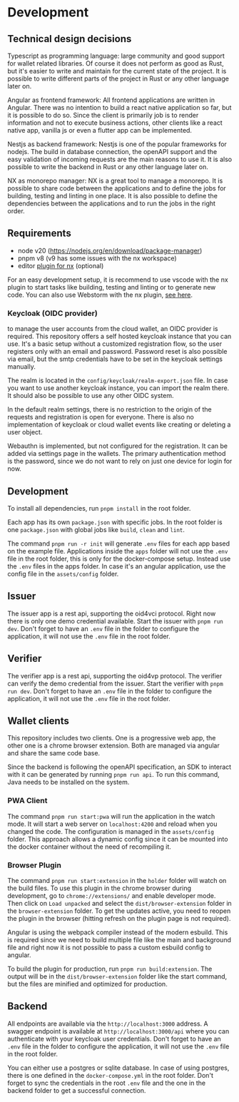 # Development

## Technical design decisions
Typescript as programming language: large community and good support for wallet related libraries. Of course it does not perform as good as Rust, but it's easier to write and maintain for the current state of the project. It is possible to write different parts of the project in Rust or any other language later on.

Angular as frontend framework: All frontend applications are written in Angular. There was no intention to build a react native application so far, but it is possible to do so. Since the client is primarily job is to render information and not to execute business actions, other clients like a react native app, vanilla js or even a flutter app can be implemented.

Nestjs as backend framework: Nestjs is one of the popular frameworks for nodejs. The build in database connection, the openAPI support and the easy validation of incoming requests are the main reasons to use it. It is also possible to write the backend in Rust or any other language later on.

NX as monorepo manager: NX is a great tool to manage a monorepo. It is possible to share code between the applications and to define the jobs for building, testing and linting in one place. It is also possible to define the dependencies between the applications and to run the jobs in the right order.

## Requirements
- node v20 (https://nodejs.org/en/download/package-manager)
- pnpm v8 (v9 has some issues with the nx workspace)
- editor [plugin for nx](https://nx.dev/getting-started/editor-setup) (optional)

For an easy development setup, it is recommend to use vscode with the nx plugin to start tasks like building, testing and linting or to generate new code. You can also use Webstorm with the nx plugin, [see here](https://nx.dev/getting-started/editor-setup#official-integrations).


### Keycloak (OIDC provider)
to manage the user accounts from the cloud wallet, an OIDC provider is required. This repository offers a self hosted keycloak instance that you can use. It's a basic setup without a customized registration flow, so the user registers only with an email and password. Password reset is also possible via email, but the smtp credentials have to be set in the keycloak settings manually.

The realm is located in the `config/keycloak/realm-export.json` file. In case you want to use another keycloak instance, you can import the realm there. It should also be possible to use any other OIDC system.

In the default realm settings, there is no restriction to the origin of the requests and registration is open for everyone. There is also no implementation of keycloak or cloud wallet events like creating or deleting a user object.

Webauthn is implemented, but not configured for the registration. It can be added via settings page in the wallets. The primary authentication method is the password, since we do not want to rely on just one device for login for now.

## Development
To install all dependencies, run `pnpm install` in the root folder.

Each app has its own `package.json` with specific jobs. In the root folder is one `package.json` with global jobs like `build`, `clean` and `lint`.

The command `pnpm run -r init` will generate `.env` files for each app based on the example file. Applications inside the `apps` folder will not use the `.env` file in the root folder, this is only for the docker-compose setup. Instead use the `.env` files in the apps folder. In case it's an angular application, use the config file in the `assets/config` folder.

## Issuer
The issuer app is a rest api, supporting the oid4vci protocol. Right now there is only one demo credential available. Start the issuer with `pnpm run dev`. Don't forget to have an `.env` file in the folder to configure the application, it will not use the `.env` file in the root folder.

## Verifier
The verifier app is a rest api, supporting the oid4vp protocol. The verifier can verify the demo credential from the issuer. Start the verifier with `pnpm run dev`. Don't forget to have an `.env` file in the folder to configure the application, it will not use the `.env` file in the root folder.

## Wallet clients
This repository includes two clients. One is a progressive web app, the other one is a chrome browser extension. Both are managed via angular and share the same code base.

Since the backend is following the openAPI specification, an SDK to interact with it can be generated by running `pnpm run api`. To run this command, Java needs to be installed on the system.

### PWA Client
The command `pnpm run start:pwa` will run the application in the watch mode. It will start a web server on `localhost:4200` and reload when you changed the code. The configuration is managed in the `assets/config` folder. This approach allows a dynamic config since it can be mounted into the docker container without the need of recompiling it.

### Browser Plugin
The command `pnpm run start:extension` in the `holder` folder will watch on the build files. To use this plugin in the chrome browser during development, go to `chrome://extensions/` and enable developer mode. Then click on `Load unpacked` and select the `dist/browser-extension` folder in the `browser-extension` folder. To get the updates active, you need to reopen the plugin in the browser (hitting refresh on the plugin page is not required).

Angular is using the webpack compiler instead of the modern esbuild. This is required since we need to build multiple file like the main and background file and right now it is not possible to pass a custom esbuild config to angular.

To build the plugin for production, run `pnpm run build:extension`. The output will be in the `dist/browser-extension` folder like the start command, but the files are minified and optimized for production.

## Backend
All endpoints are available via the `http://localhost:3000` address. A swagger endpoint is available at `http://localhost:3000/api` where you can authenticate with your keycloak user credentials. Don't forget to have an `.env` file in the folder to configure the application, it will not use the `.env` file in the root folder.

You can either use a postgres or sqlite database. In case of using postgres, there is one defined in the `docker-compose.yml` in the root folder. Don't forget to sync the credentials in the root `.env` file and the one in the backend folder to get a successful connection.
